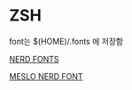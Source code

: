 # ZSH

font는 $(HOME)/.fonts 에 저장함

[NERD FONTS](https://github.com/ryanoasis/nerd-fonts/tree/master/patched-fonts/Meslo/M/Regular/complete)

[MESLO NERD FONT](https://github.com/ryanoasis/nerd-fonts/tree/master/patched-fonts/Meslo/M)
